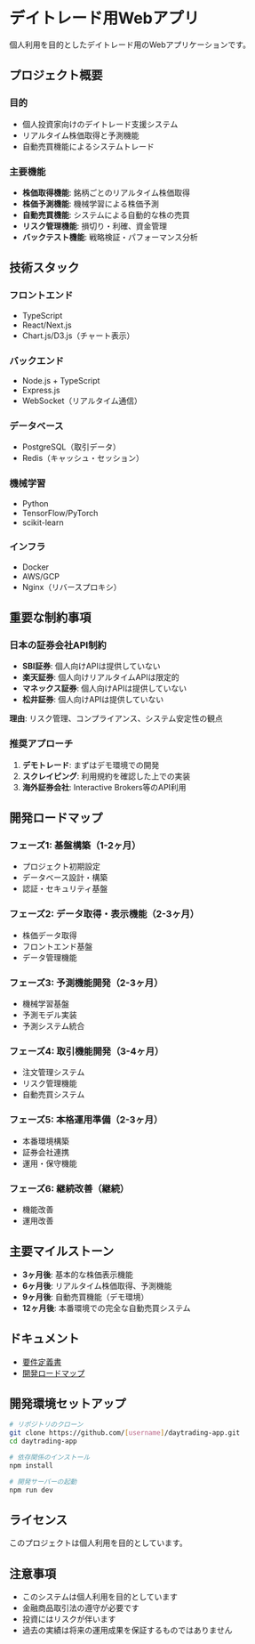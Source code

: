 # デイトレード用Webアプリ

個人利用を目的としたデイトレード用のWebアプリケーションです。

## プロジェクト概要

### 目的
- 個人投資家向けのデイトレード支援システム
- リアルタイム株価取得と予測機能
- 自動売買機能によるシステムトレード

### 主要機能
- **株価取得機能**: 銘柄ごとのリアルタイム株価取得
- **株価予測機能**: 機械学習による株価予測
- **自動売買機能**: システムによる自動的な株の売買
- **リスク管理機能**: 損切り・利確、資金管理
- **バックテスト機能**: 戦略検証・パフォーマンス分析

## 技術スタック

### フロントエンド
- TypeScript
- React/Next.js
- Chart.js/D3.js（チャート表示）

### バックエンド
- Node.js + TypeScript
- Express.js
- WebSocket（リアルタイム通信）

### データベース
- PostgreSQL（取引データ）
- Redis（キャッシュ・セッション）

### 機械学習
- Python
- TensorFlow/PyTorch
- scikit-learn

### インフラ
- Docker
- AWS/GCP
- Nginx（リバースプロキシ）

## 重要な制約事項

### 日本の証券会社API制約
- **SBI証券**: 個人向けAPIは提供していない
- **楽天証券**: 個人向けリアルタイムAPIは限定的
- **マネックス証券**: 個人向けAPIは提供していない
- **松井証券**: 個人向けAPIは提供していない

**理由**: リスク管理、コンプライアンス、システム安定性の観点

### 推奨アプローチ
1. **デモトレード**: まずはデモ環境での開発
2. **スクレイピング**: 利用規約を確認した上での実装
3. **海外証券会社**: Interactive Brokers等のAPI利用

## 開発ロードマップ

### フェーズ1: 基盤構築（1-2ヶ月）
- プロジェクト初期設定
- データベース設計・構築
- 認証・セキュリティ基盤

### フェーズ2: データ取得・表示機能（2-3ヶ月）
- 株価データ取得
- フロントエンド基盤
- データ管理機能

### フェーズ3: 予測機能開発（2-3ヶ月）
- 機械学習基盤
- 予測モデル実装
- 予測システム統合

### フェーズ4: 取引機能開発（3-4ヶ月）
- 注文管理システム
- リスク管理機能
- 自動売買システム

### フェーズ5: 本格運用準備（2-3ヶ月）
- 本番環境構築
- 証券会社連携
- 運用・保守機能

### フェーズ6: 継続改善（継続）
- 機能改善
- 運用改善

## 主要マイルストーン

- **3ヶ月後**: 基本的な株価表示機能
- **6ヶ月後**: リアルタイム株価取得、予測機能
- **9ヶ月後**: 自動売買機能（デモ環境）
- **12ヶ月後**: 本番環境での完全な自動売買システム

## ドキュメント

- [要件定義書](./docs/daytrading-app-requirements.md)
- [開発ロードマップ](./docs/daytrading-app-roadmap.md)

## 開発環境セットアップ

```bash
# リポジトリのクローン
git clone https://github.com/[username]/daytrading-app.git
cd daytrading-app

# 依存関係のインストール
npm install

# 開発サーバーの起動
npm run dev
```

## ライセンス

このプロジェクトは個人利用を目的としています。

## 注意事項

- このシステムは個人利用を目的としています
- 金融商品取引法の遵守が必要です
- 投資にはリスクが伴います
- 過去の実績は将来の運用成果を保証するものではありません
